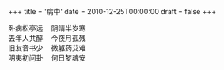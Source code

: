 +++
title = '病中'
date = 2010-12-25T00:00:00
draft = false
+++

<div class="poem">
<pre>
卧病松亭远  阴晴半岁寒
去年人共醉  今夜月孤残
旧友音书少  微躯药艾难
明夷初问卦  何日梦魂安
</pre>
</div>
